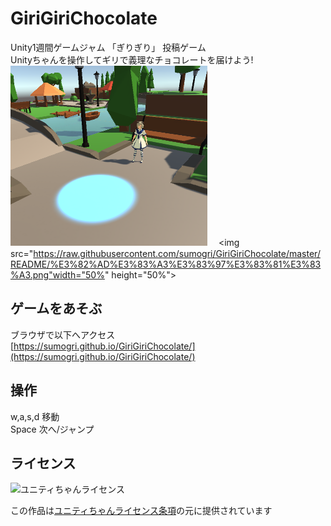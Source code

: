 # GiriGiriChocolate
Unity1週間ゲームジャム 「ぎりぎり」 投稿ゲーム  
Unityちゃんを操作してギリで義理なチョコレートを届けよう!  
![ごーる](https://raw.githubusercontent.com/sumogri/GiriGiriChocolate/master/README/goal.png)
　<img src="https://raw.githubusercontent.com/sumogri/GiriGiriChocolate/master/README/%E3%82%AD%E3%83%A3%E3%83%97%E3%83%81%E3%83%A3.png"width="50%" height="50%">
## ゲームをあそぶ
ブラウザで以下へアクセス  
[https://sumogri.github.io/GiriGiriChocolate/](https://sumogri.github.io/GiriGiriChocolate/)  

## 操作
w,a,s,d 移動  
Space 次へ/ジャンプ

## ライセンス
<div><img src="http://unity-chan.com/images/imageLicenseLogo.png" alt="ユニティちゃんライセンス"><p>この作品は<a href="http://unity-chan.com/contents/license_jp/" target="_blank">ユニティちゃんライセンス条項</a>の元に提供されています</p></div>